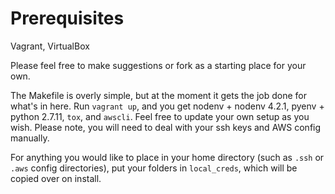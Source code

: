 # Prerequisites
Vagrant, VirtualBox

Please feel free to make suggestions or fork as a starting place for your own.

The Makefile is overly simple, but at the moment it gets the job done for what's in here.
Run `vagrant up`, and you get nodenv + nodenv 4.2.1, pyenv + python 2.7.11, `tox`, and `awscli`.
Feel free to update your own setup as you wish.  Please note, you will need to deal with your
ssh keys and AWS config manually.

For anything you would like to place in your home directory (such as `.ssh` or `.aws` config directories), put your folders in `local_creds`, which will be copied over on install.
